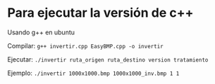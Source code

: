 # Para ejecutar la versión de c++
Usando g++ en ubuntu

Compilar: `g++ invertir.cpp EasyBMP.cpp -o invertir`

Ejecutar: `./invertir ruta_origen ruta_destino version tratamiento`

Ejemplo: `./invertir 1000x1000.bmp 1000x1000_inv.bmp 1 1`
